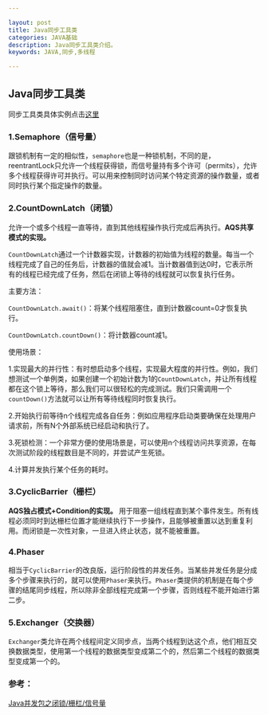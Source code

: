 ```yaml
---

layout: post
title: Java同步工具类
categories: JAVA基础
description: Java同步工具类介绍。
keywords: JAVA,同步,多线程

---
```


## Java同步工具类

同步工具类具体实例点击[这里](https://foolish1024.github.io/2019/04/29/%E5%90%8C%E6%AD%A5%E5%B7%A5%E5%85%B7%E7%B1%BB%E4%BD%BF%E7%94%A8-%E9%A1%BA%E5%BA%8F%E5%BE%AA%E7%8E%AF%E6%89%93%E5%8D%B0ABC/)

### 1.Semaphore（信号量）

跟锁机制有一定的相似性，`semaphore`也是一种锁机制，不同的是，reentrantLock只允许一个线程获得锁，而信号量持有多个许可（permits），允许多个线程获得许可并执行。可以用来控制同时访问某个特定资源的操作数量，或者同时执行某个指定操作的数量。

### 2.CountDownLatch（闭锁）

允许一个或多个线程一直等待，直到其他线程操作执行完成后再执行。**AQS共享模式的实现。**

`CountDownLatch`通过一个计数器实现，计数器的初始值为线程的数量。每当一个线程完成了自己的任务后，计数器的值就会减1。当计数器值到达0时，它表示所有的线程已经完成了任务，然后在闭锁上等待的线程就可以恢复执行任务。

主要方法：

`CountDownLatch.await()`：将某个线程阻塞住，直到计数器count=0才恢复执行。

`CountDownLatch.countDown()`：将计数器count减1。

使用场景：

1.实现最大的并行性：有时想启动多个线程，实现最大程度的并行性。例如，我们想测试一个单例类，如果创建一个初始计数为1的`CountDownLatch`，并让所有线程都在这个锁上等待，那么我们可以很轻松的完成测试。我们只需调用一个`countDown()`方法就可以让所有等待线程同时恢复执行。

2.开始执行前等待n个线程完成各自任务：例如应用程序启动类要确保在处理用户请求前，所有N个外部系统已经启动和执行了。

3.死锁检测：一个非常方便的使用场景是，可以使用n个线程访问共享资源，在每次测试阶段的线程数目是不同的，并尝试产生死锁。

4.计算并发执行某个任务的耗时。

### 3.CyclicBarrier（栅栏）

**AQS独占模式+Condition的实现。**
用于阻塞一组线程直到某个事件发生。所有线程必须同时到达栅栏位置才能继续执行下一步操作，且能够被重置以达到重复利用。而闭锁是一次性对象，一旦进入终止状态，就不能被重置。

### 4.Phaser

相当于`CyclicBarrier`的改良版，运行阶段性的并发任务。当某些并发任务是分成多个步骤来执行的，就可以使用`Phaser`来执行。`Phaser`类提供的机制是在每个步骤的结尾同步线程，所以除非全部线程完成第一个步骤，否则线程不能开始进行第二步。

### 5.Exchanger（交换器）

`Exchanger`类允许在两个线程间定义同步点，当两个线程到达这个点，他们相互交换数据类型，使用第一个线程的数据类型变成第二个的，然后第二个线程的数据类型变成第一个的。

### 参考：

[Java并发包之闭锁/栅栏/信号量](https://blog.csdn.net/u010942020/article/details/79352560)
